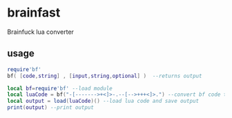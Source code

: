 # brainfast
Brainfuck lua converter

## usage
```lua
require'bf'
bf( [code,string] , [input,string,optional] )  --returns output
```
```lua
local bf=require'bf' --load module
local luaCode = bf("-[------->+<]>-.--[-->+++<]>.") --convert bf code to lua code
local output = load(luaCode)() --load lua code and save output
print(output) --print output
```


